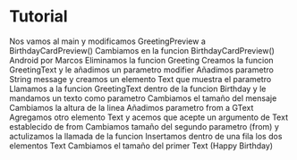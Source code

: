 # Tutorial
Nos vamos al main y modificamos GreetingPreview a BirthdayCardPreview()
Cambiamos en la funcion BirthdayCardPreview() Android por Marcos
Eliminamos la funcion Greeting
Creamos la funcion GreetingText y le añadimos un parametro modifier
Añadimos parametro String message y creamos un elemento Text que muestra el parametro
Llamamos a la funcion GreetingText dentro de la funcion Birthday y le mandamos un texto
como parametro
Cambiamos el tamaño del mensaje
Cambiamos la altura de la linea
Añadimos parametro from a GText
Agregamos otro elemento Text y acemos que acepte un argumento de Text establecido de from
Cambiamos tamaño del segundo parametro (from) y actulizamos la llamada de la funcion
Insertamos dentro de una fila los dos elementos Text
Cambiamos el tamaño del primer Text (Happy Birthday)